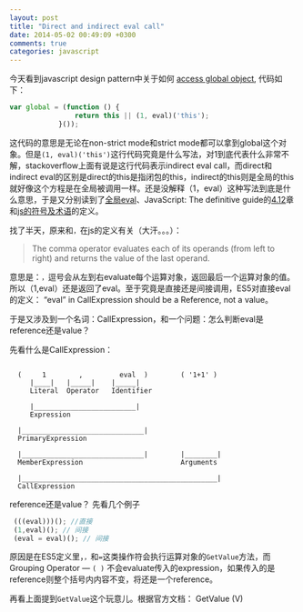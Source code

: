 ```yaml
---
layout: post
title: "Direct and indirect eval call"
date: 2014-05-02 00:49:09 +0300
comments: true
categories: javascript
---
```

今天看到javascript design pattern中关于如何  [access global object], 代码如下：
```javascript
var global = (function () {
				return this || (1, eval)('this');
			}());
```
这代码的意思是无论在non-strict mode和strict mode都可以拿到global这个对象。但是`(1, eval)('this')`这行代码究竟是什么写法，对1到底代表什么非常不解，stackoverflow上面有说是这行代码表示indirect eval call，而direct和indirect eval的区别是direct的this是指闭包的this，indirect的this则是全局的this就好像这个方程是在全局被调用一样。还是没解释（1，eval）这种写法到底是什么意思，于是又分别读到了[全局eval]、JavaScript: The definitive guide的[4.12]章和[js的符号及术语]的定义。

找了半天，原来和`，`在js的定义有关（大汗。。。）：
>The comma operator evaluates each of its operands (from left to right) and returns the value of the last operand.

意思是：`，`逗号会从左到右evaluate每个运算对象，返回最后一个运算对象的值。所以（1,eval）还是返回了eval。至于究竟是直接还是间接调用，ES5对直接eval的定义： “eval” in CallExpression should be a Reference, not a value。

于是又涉及到一个名词：CallExpression，和一个问题：怎么判断eval是reference还是value？

先看什么是CallExpression：
```

  (     1        ,         eval  )        ( '1+1' )
     |____|   |_____|    |_____|
     Literal  Operator   Identifier

     |_________________________|
     Expression

  |______________________________|
  PrimaryExpression

  |______________________________|        |________|
  MemberExpression                        Arguments

  |________________________________________________|
  CallExpression
```
reference还是value？
先看几个例子
```javascript
 (((eval)))(); //直接
 (1,eval)(); // 间接
 (eval = eval)(); // 间接
```
原因是在ES5定义里，`，`和`=`这类操作符会执行运算对象的`GetValue`方法，而 Grouping Operator — `( )` 不会evaluate传入的expression，如果传入的是reference则整个括号内内容不变，将还是一个reference。

再看上面提到`GetValue`这个玩意儿。根据官方文档：
GetValue (V)

[access global object]: https://github.com/shichuan/javascript-patterns/blob/master/general-patterns/access-to-global-object.html
[全局eval]: http://perfectionkills.com/global-eval-what-are-the-options/
[js的符号及术语]: http://www.ecma-international.org/ecma-262/5.1/#sec-11.2
[4.12]:https://www.inkling.com/read/javascript-definitive-guide-david-flanagan-6th/chapter-4/evaluation-expressions
